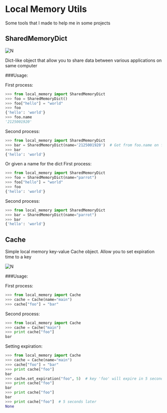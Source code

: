 # Local Memory Utils

Some tools that I made to help me in some projects

## SharedMemoryDict

![N](https://github.com/nano-labs/local_memory/blob/master/anim.gif)

Dict-like object that allow you to share data between various applications on same computer

###Usage:

First process:
```python
>>> from local_memory import SharedMemoryDict
>>> foo = SharedMemoryDict()
>>> foo["hello"] = "world"
>>> foo
{'hello': 'world'}
>>> foo.name
'2125001920'
```

Second process:
```python
>>> from local_memory import SharedMemoryDict
>>> bar = SharedMemoryDict(name='2125001920')  # Got from foo.name on first process
>>> bar
{'hello': 'world'}
```

Or given a name for the dict
First process:
```python
>>> from local_memory import SharedMemoryDict
>>> foo = SharedMemoryDict(name="parrot")
>>> foo["hello"] = "world"
>>> foo
{'hello': 'world'}
```

Second process:
```python
>>> from local_memory import SharedMemoryDict
>>> bar = SharedMemoryDict(name="parrot")
>>> bar
{'hello': 'world'}
```


## Cache

Simple local memory key-value Cache object. Allow you to set expiration time to a key

![N](https://github.com/nano-labs/local_memory/blob/master/cache.gif)

###Usage:

First process:
```python
>>> from local_memory import Cache
>>> cache = Cache(name="main")
>>> cache["foo"] = "bar"
```

Second process:
```python
>>> from local_memory import Cache
>>> cache = Cache("main")
>>> print cache["foo"]
bar
```

Setting expiration:
```python
>>> from local_memory import Cache
>>> cache = Cache(name="main")
>>> cache["foo"] = "bar"
>>> print cache["foo"]
bar
>>> cache.set_expiration("foo", 5)  # key 'foo' will expire in 5 seconds
>>> print cache["foo"]
bar
>>> print cache["foo"]
bar
>>> print cache["foo"]  # 5 seconds later
None
```
